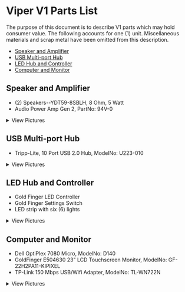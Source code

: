 # Viper V1 Parts List
The purpose of this document is to describe V1 parts which may hold consumer value. The following accounts for one (1) unit. Miscellaneous materials and scrap metal have been omitted from this description.

- [Speaker and Amplifier](#speaker-and-amplifier)
- [USB Multi-port Hub](#usb-multi-port-hub)
- [LED Hub and Controller](#led-hub-and-controller)
- [Computer and Monitor](#computer-and-monitor)

## Speaker and Amplifier
- (2) Speakers--YDT59-8SBLH, 8 Ohm, 5 Watt
- Audio Power Amp Gen 2, PartNo: 94V-0

<details>
<summary>View Pictures</summary>
  
![Two Speakers with Amp](static/two_speaker_with_amp.jpg)

</details>

## USB Multi-port Hub
- Tripp-Lite, 10 Port USB 2.0 Hub, ModelNo: U223-010

<details>
<summary>View Pictures</summary>
  
![USB Hub](static/usb_hub.jpg)

</details>

## LED Hub and Controller
- Gold Finger LED Controller
- Gold Finger Settings Switch
- LED strip with six (6) lights

<details>
<summary>View Pictures</summary>

![LED Kit](static/led_kit.jpg)

</details>

## Computer and Monitor
- Dell OptiPlex 7080 Micro, ModelNo: D140
- GoldFinger E504630 23" LCD Touchscreen Monitor, ModelNo: GF-22H2PA11-KIPIXEL
- TP-Link 150 Mbps USB/Wifi Adapter, ModelNo: TL-WN722N

<details>
<summary>View Pictures</summary>

![Computer Front](static/computer_front.jpg)
![Computer Side](static/computer_side.jpg)
![Computer Back](static/computer_back.jpg)

![Monitor Front](static/monitor_front.jpg)
![Monitor Back](static/monitor_back.jpg)

![Wifi Adapter Front](static/wifi_adapter_front.jpg)
![Wifi Adapter back](static/wifi_adapter_back.jpg)

</details>
